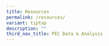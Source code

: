 ```yaml
---
title: Resources
permalink: /resources/
variant: tiptap
description: ""
third_nav_title: PEC Data & Analysis
---
```

